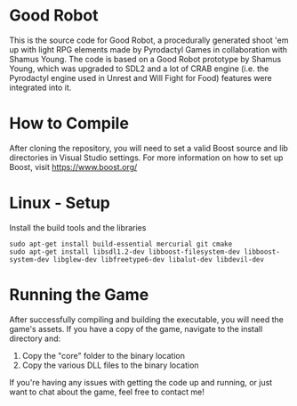 # Good Robot

This is the source code for Good Robot, a procedurally generated shoot 'em up with light RPG elements made by Pyrodactyl Games in collaboration with Shamus Young.
The code is based on a Good Robot prototype by Shamus Young, which was upgraded to SDL2 and a lot of CRAB engine (i.e. the Pyrodactyl engine used in Unrest and Will Fight for Food) features were integrated into it. 

# How to Compile

After cloning the repository, you will need to set a valid Boost source and lib directories in Visual Studio settings. 
For more information on how to set up Boost, visit https://www.boost.org/

# Linux - Setup

Install the build tools and the libraries

    sudo apt-get install build-essential mercurial git cmake
    sudo apt-get install libsdl1.2-dev libboost-filesystem-dev libboost-system-dev libglew-dev libfreetype6-dev libalut-dev libdevil-dev

# Running the Game

After successfully compiling and building the executable, you will need the game's assets. 
If you have a copy of the game, navigate to the install directory and:
1. Copy the "core" folder to the binary location
2. Copy the various DLL files to the binary location

If you're having any issues with getting the code up and running, or just want to chat about the game, feel free to contact me!
